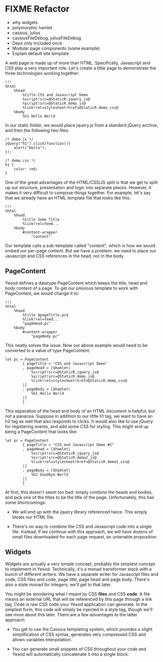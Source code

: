 # FIXME Refactor

* why widgets
* polymorphic hamlet
* cassius, julius
* cassiusFileDebug, juliusFileDebug
* Deps only included once
* Modular page components (some example)
* Explain default site template

A web page is made up of more than HTML. Specifically, Javascript and CSS play a very important role. Let's create a little page to demonstrate the three technologies working together:

    !!!
    %html
        %head
            %title CSS and Javascript Demo
            %script!src=@StaticR.jquery_js@
            %script!src=@StaticR.demo_js@
            %link!rel=stylesheet!href=@StaticR.demo_css@
        %body
            %h1 Hello World

In our static folder, we would place jquery.js from a standard jQuery archive, and then the following two files:

    /* demo.js */
    jQuery("h1").click(function(){
        alert("Hello");
    });

    /* demo.css */
    h1 {
        color: red;
    }

One of the great advantages of the HTML/CSS/JS split is that we get to split up our structure, presentation and logic into separate places. However, it makes it very difficult to compose things together. For example, let's say that we already have an HTML template file that looks like this:

    !!!
    %html
        %head
            %title Some Title
            %link!rel=feed...
        %body
            #content-wrapper
                ^content^

Our template calls a sub-template called "content", which is how we would embed our per-page content. But we have a problem: we need to place our Javascript and CSS references in the head, not in the body.

## PageContent

Yesod defines a datatype PageContent which keeps the title, head and body content of a page. To get our previous template to work with PageContent, we would change it to:

    !!!
    %html
        %head
            %title $pageTitle.pc$
            %link!rel=feed...
            ^pageHead.pc^
        %body
            #content-wrapper
                ^pageBody.pc^

This neatly solves the issue. Now our above example would need to be converted to a value of type PageContent:

    let pc = PageContent
            { pageTitle = "CSS and Javascript Demo"
            , pageHead = [$hamlet|
                %script!src=@StaticR.jquery_js@
                %script!src=@StaticR.demo_js@
                %link!rel=stylesheet!href=@StaticR.demo_css@
            |]
            , pageBody = [$hamlet|
                %h1 Hello World
            |]
            }

This separation of the head and body of an HTML document is helpful, but not a panacea. Suppose in addition to our little h1 tag, we want to have an h2 tag as well that also responds to clicks. It would also like to use jQuery for registering events, and add some CSS for styling. This might end up being a PageContent that looks like:

    let pc = PageContent
            { pageTitle = "CSS and Javascript Demo #2"
            , pageHead = [$hamlet|
                %script!src=@StaticR.jquery_js@
                %script!src=@StaticR.demo2_js@
                %link!rel=stylesheet!href=@StaticR.demo2_css@
            |]
            , pageBody = [$hamlet|
                %h2 Goodbye World
            |]
            }

At first, this doesn't seem too bad: simply combine the heads and bodies, and pick one of the titles to be the title of the page. Unfortunately, this has some shortcomings:

* We will end up with the jquery library referenced twice. This simply bloats our HTML file.

* There's no way to combine the CSS and Javascript code into a single file. Instead, if we continue with this approach, we will have dozens of small files downloaded for each page request, an untenable proposition.

## Widgets

Widgets are actually a very simple concept, probably the simplest concept to implement in Yesod. Technically, it's a monad transformer stack with a bunch of different writers. We have a separate writer for Javascript files and code, CSS files and code, page title, page head and page body. There's also a state monad for integers; we'll get to that later.

You might be wondering what I meant by CSS **files** and CSS **code**. A file means an external URL that will be referenced by this page through a link tag. Code is raw CSS code your Yesod application can generate. In the simplest form, this code will simply be injected in a style tag, though we'll see more about this later. There are a few advantages to the latter approach:

* You get to use the Cassius templating system, which provides a slight simplification of CSS syntax, generates very compressed CSS and allows variables interpolation.

* You can generate small snippets of CSS throughout your code and Yesod will automatically concatenate it into a single block.
